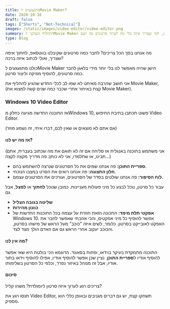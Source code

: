 ```yaml
---
title: מתגעגעים לMovie Maker?
date: 2020-10-16
draft: false
tags: ["Shorts", "Not-Technical"]
images: /static/images/video-editor/video-editor.png
summary: התחליף העדכני לMovie Maker הישן, למי שצריך איזה כלי נוח לערוך סרטונים פה ושם
type: Blog
---
```


מה אנחנו בסך הכל צריכים? לחבר כמה סרטונים שקיבלנו בווטסאפ, לחתוך איפה שצריך, ואולי לכתוב איזה ברכה?

כולנו מתגעגעים לMovie Maker הישן שהיה מאפשר לנו בלי יותר מידי בלאגן לחבר כמה סרטונים, להוסיף מוזיקה וליצור סרטון.

אני חושב שהרבה מאיתנו לא שמו לב לכלי החדש שהגיע להחליף את Movie Maker, (קצת באיחור אחרי שכבר כמה שנים קשה למצוא את Movie Maker).

### Windows 10 Video Editor

אז התוכנה החדשה מגיעה כחלק מWindows 10, פשוט תכתבו בתיבת החיפוש Video Editor.

(אם אתם לא מוצאים או שאין לכם, דברו איתי, זה נשמע מוזר)

#### אז מה יש לנו?

(אני משתמש בתוכנה באנגלית אז סליחה אם זה לא תואם את מה שכתוב בעברית, אתם תבינו, או שתלמדו, אני לא כותב פה מדריך מקצה לקצה...)

- **ספריית התוכן:** פה אנחנו שמים את כל הסרטונים שנרצה להשתמש בהם.
- **חלון התצוגה:** פה אנחנו רואים את הסרט במצבו הנוכחי.
- **לוח הסיפור:** פה אנחנו שולטים בסדר של הסרטונים, ועורכים את הסרטונים עצמם.

עבור כל סרטון, נוכל לבצע כל מיני פעולות מעניינות. כמובן שנוכל **לחתוך** או **לפצל**, אבל גם

- **שליטה בגובה הצליל**
- **כוונון מהירות**
- **אפקטי תלת מימד:** התכונה הזאת חוזרת על עצמה בכל התוכנות החדשות של Windows 10. אפשר להוסיף כל מיני אפקטים, והכי אהבתי שאפשר לחבר את האפקט לאובייקט בסרטון. כלומר, לשים איזה "כוכב" מעל הראש של מישהו בסרטון, והכוכב יעקוב אחרי הראש גם אם האדם הולך מצד לצד.

#### מה אין לנו?

התוכנה מתמקדת בעיקר בוידאו, ופחות בסאונד. הדוגמא הכי בולטת היא שאי אפשר להוסיף אודיו ל**ספריית התוכן**. נציין שכן אפשר להוסיף אודיו, אפילו להוסיף וידאו בתור אודיו, אבל זה מנוהל באיזור נפרד, וכלפי כל הסרטון בשלימותו.

#### סיכום

צריכים רגע לערוך איזה סרטון ליומולדת? משהו קליל?

תנסו רגע את Video Editor, תשחקו קצת, יש גם דברים מגניבים ובאופן כללי הוא מספיק.
